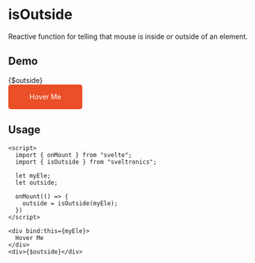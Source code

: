 # isOutside

Reactive function for telling that mouse is inside or outside of an element.

## Demo

<script>
  import { onMount } from "svelte";
  import { isOutside } from "sveltronics";

  let myEle;
  let outside;

  onMount(() => {
    outside = isOutside(myEle);
  })
</script>

<div>{$outside}</div>
<div
  bind:this={myEle}
  style="width: 150px; height: 50px; color: white; background: #eb4f27;
      cursor: pointer; display: flex; justify-content: center; align-items: center;
      border-radius: 5px;"
>
Hover Me
</div>

## Usage

```svelte
<script>
  import { onMount } from "svelte";
  import { isOutside } from "sveltronics";

  let myEle;
  let outside;

  onMount(() => {
    outside = isOutside(myEle);
  })
</script>

<div bind:this={myEle}>
  Hover Me
</div>
<div>{$outside}</div>
```